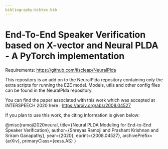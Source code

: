 ```yaml
---
bibliography:bibtex.bib
---
```

# End-To-End Speaker Verification based on X-vector and Neural PLDA - A PyTorch implementation


Requirements: https://github.com/iiscleap/NeuralPlda

This repository is an add on to the NeuralPlda repository containing only the extra scripts for running the E2E model. Models, utils and other config files can be found in the NeuralPlda repository.

You can find the paper associated with this work which was accepted at INTERSPEECH 2020 here : https://arxiv.org/abs/2008.04527 

If you plan to use this work, the citing information is given below:

@misc{ramoji2020neural,
    title={Neural PLDA Modeling for End-to-End Speaker Verification},
    author={Shreyas Ramoji and Prashant Krishnan and Sriram Ganapathy},
    year={2020},
    eprint={2008.04527},
    archivePrefix={arXiv},
    primaryClass={eess.AS}
}

